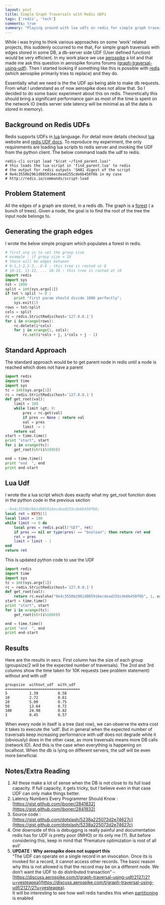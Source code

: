 ```yaml
---
layout: post
title: Simple Graph Traversals with Redis UDFs
tags: ['redis', 'tech']
comments: true
summary: "Playing around with lua udfs on redis for simple graph traversals"
---
```


While i was trying to think various approaches on some ‘work’ related projects, this suddenly occurred to me that, For simple graph traversals with edges stored in some DB, a db-server side UDF (User defined function) would be very efficient. In my work place we use [aerospike](http://aerospike.com) a lot and that made me ask this question in aerospike forums forums ([graph-traversal-using-udf](https://discuss.aerospike.com/t/graph-traversal-using-udf/2127)). Then I started looking if something like this is possible with [redis](http://redis.io) (which aerospike primarily tries to replace) and they do.

Essentially what we need is the the UDF api being able to make db requests. From what I understand as of now aerospike does not allow that. So I decided to do some basic experiment about this on redis. Theoretically this should bring a significant performance gain as most of the time is spent on the network IO (redis server side latency will be minimal as all the data is stored in memory).

## Background on Redis UDFs

Redis supports UDFs in [lua](http://www.lua.org/) language. For detail more details checkout [lua](http://lua.org) website and [redis UDF docs](http://redis.io/commands/eval). To reproduce my experiment, the only requirements are loading lua scripts to redis server and invoking the UDF from the python client. The below command loads the udf to redis.

```
redis-cli script load "$(cat ~/find_parent.lua)"
# this loads the lua script in 'find_parent.lua' to redis
# the output for redis outputs 'SHA1 digest of the script
# 9e4c3550b2961d085916ecdead255cde6b450f6b in my case
# http://redis.io/commands/script-load
```

## Problem Statement

All the edges of a graph are stored, in a redis db. The graph is a [forest](https://en.wikipedia.org/wiki/Tree_(graph_theory)#forest) ( a bunch of trees). Given a node, the goal is to find the root of the tree the input node belongs to.

## Generating the graph edges

I wrote the below simple program which populates a forest in redis.

```python
# first arg is to set the group size
# example : if group size = 10
# there will be edges between
# 0-1,1-2,2-3,..8-9 : this tree is rooted at 0
# 10-11, 11-12, ... 18-19 : this tree is rooted at 10
import redis
import sys
tot = 1000
split = int(sys.argv[1])
if tot % split != 0 :
    print "first param should divide 1000 perfectly";
    sys.exit(1)
rows = tot/split
cols = split
rc = redis.StrictRedis(host='127.0.0.1')
for i in xrange(rows):
    rc.delete(i*cols)
    for j in xrange(1, cols):
        rc.set(i*cols + j, i*cols + j - 1)
```
## Standard Approach

The standard approach would be to get parent node in redis until a node is reached which does not have a parent

```python
import redis
import time
import sys
tc = int(sys.argv[1])
rc = redis.StrictRedis(host='127.0.0.1')
def get_root(val):
    limit = 100
    while limit &gt; 0:
        pres = rc.get(val)
        if pres == None : return val
        val = pres
        limit -= 1
    return val
start = time.time()
print "start", start
for i in xrange(tc):
    get_root(str(i%1000))

end = time.time()
print "end  ", end
print end-start
```


## Lua Udf

I wrote the a lua script which does exactly what my get_root function does in the python code in the previous section

```lua
--9e4c3550b2961d085916ecdead255cde6b450f6b;
local ret = KEYS[1]
local limit = 100
while limit ~= 0 do
    local pres = redis.pcall("GET", ret)
    if pres == nil or type(pres) == "boolean"; then return ret end
    ret = pres
    limit = limit - 1
end
return ret
```

This is updated python code to use the UDF

```python
import redis
import time
import sys
tc = int(sys.argv[1])
rc = redis.StrictRedis(host='127.0.0.1')
def get_root(val):
    return rc.evalsha("9e4c3550b2961d085916ecdead255cde6b450f6b", 1, val)
start = time.time()
print "start", start
for i in xrange(tc):
    get_root(str(i%1000))

end = time.time()
print "end  ", end
print end-start
```
## Results

Here are the results in secs. First column has the size of each group (groupsize/2 will be the expected number of traversals). The 2nd and 3rd columns show the time taken for 10K requests (see problem statement) without and with udf

```
groupsize  without_udf  with_udf
==================================
5          1.39         0.58
10         2.72         0.61
20         5.00         0.75
50         13.64        0.72
100        24.98        0.82
1          0.45         0.57
```

When every node in itself is a tree (last row), we can observe the extra cost it takes to execute the ‘udf’. But in general when the expected number of traversals keep increasing performance with udf does not degrade while it (obviously) does in the other case, as more traversals means more DB calls (network IO). And this is the case when everything is happening on localhost. When the db is lying on different servers, the udf will be even more beneficial.

## Notes/Extra Reading

1.  All these make a lot of sense when the DB is not close to its full load capacity. If full capacity, it gets tricky, but I believe even in that case UDF can only make things better.
2.  Latency Numbers Every Programmer Should Know : [https://gist.github.com/jboner/2841832](https://gist.github.com/jboner/2841832)
3.  Source code : [https://gist.github.com/dotslash/5238a225072d2e74627c](https://gist.github.com/dotslash/5238a225072d2e74627c)
4.  One downside of this is debugging is really painful and documentation redis has for UDF is pretty poor (IMHO) or its only me (?). But before considering this, keep in mind that ‘Premature optimization is root of all evil’
5.  **UPDATE : Why aerospike does not support this**  
    “The UDF can operate on a single record in an invocation. Once its is invoked for a record, it cannot access other records. The basic reason why this is not allowed is that the record may be on a different node. We don’t want the UDF to do distributed transaction” – [https://discuss.aerospike.com/t/graph-traversal-using-udf/2127/2?u=yesteapea](https://discuss.aerospike.com/t/graph-traversal-using-udf/2127/2?u=yesteapea).  
    It will be interesting to see how well redis handles this when [partitioning](http://redis.io/topics/partitioning) is enabled
